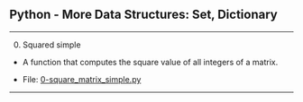 ## Python - More Data Structures: Set, Dictionary

---

0. Squared simple

- A function that computes the square value of all integers of a matrix.

- File: [0-square_matrix_simple.py](./0-square_matrix_simple.py)

---
